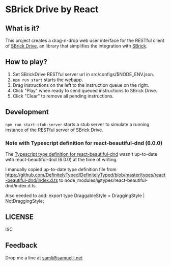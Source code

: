 # SBrick Drive by React

## What is it?
This project creates a drag-n-drop web user interface for the RESTful client of [SBrick Drive](https://github.com/hingyeung/sbrick-drive), an library that simplifies the integration with [SBrick](https://www.sbrick.com).

## How to play?
1. Set SBrickDrive RESTful server url in src/configs/$NODE_ENV.json.
2. `npm run start` starts the webapp.
3. Drag instructions on the left to the instruction queue on the right.
4. Click "Play" when ready to send queued instructions to SBrick Drive.
5. Click "Clear" to remove all pending instructions.

## Development
`npm run start-stub-server` starts a stub server to simulate a running instance of the RESTful server of SBrick Drive.

### Note with Typescript definition for react-beautiful-dnd (6.0.0)
The [Typescript type definition for react-beautiful-dnd](https://www.npmjs.com/package/@types/react-beautiful-dnd) wasn't up-to-date with react-beautiful-dnd (6.0.0) at the time of writing.

I manually copied up-to-date type definition file from https://github.com/DefinitelyTyped/DefinitelyTyped/blob/master/types/react-beautiful-dnd/index.d.ts to node_modules/@types/react-beautiful-dnd/index.d.ts.

Also needed to add:
export type DraggableStyle = DraggingStyle | NotDraggingStyle;

## LICENSE
ISC

## Feedback
Drop me a line at samli@samuelli.net
